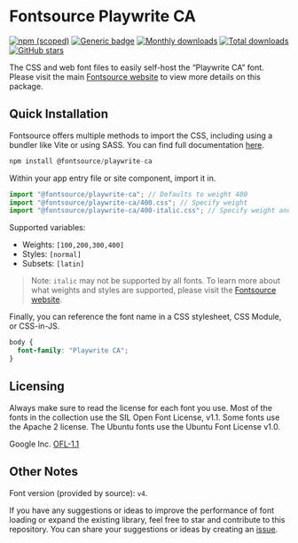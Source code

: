 # Fontsource Playwrite CA

[![npm (scoped)](https://img.shields.io/npm/v/@fontsource/playwrite-ca?color=brightgreen)](https://www.npmjs.com/package/@fontsource/playwrite-ca) [![Generic badge](https://img.shields.io/badge/fontsource-passing-brightgreen)](https://github.com/fontsource/fontsource) [![Monthly downloads](https://badgen.net/npm/dm/@fontsource/playwrite-ca)](https://github.com/fontsource/fontsource) [![Total downloads](https://badgen.net/npm/dt/@fontsource/playwrite-ca)](https://github.com/fontsource/fontsource) [![GitHub stars](https://img.shields.io/github/stars/fontsource/fontsource.svg?style=social&label=Star)](https://github.com/fontsource/fontsource/stargazers)

The CSS and web font files to easily self-host the “Playwrite CA” font. Please visit the main [Fontsource website](https://fontsource.org/fonts/playwrite-ca) to view more details on this package.

## Quick Installation

Fontsource offers multiple methods to import the CSS, including using a bundler like Vite or using SASS. You can find full documentation [here](https://fontsource.org/docs/getting-started/introduction).

```javascript
npm install @fontsource/playwrite-ca
```

Within your app entry file or site component, import it in.

```javascript
import "@fontsource/playwrite-ca"; // Defaults to weight 400
import "@fontsource/playwrite-ca/400.css"; // Specify weight
import "@fontsource/playwrite-ca/400-italic.css"; // Specify weight and style
```

Supported variables:
- Weights: `[100,200,300,400]`
- Styles: `[normal]`
- Subsets: `[latin]`

> Note: `italic` may not be supported by all fonts. To learn more about what weights and styles are supported, please visit the [Fontsource website](https://fontsource.org/fonts/playwrite-ca).

Finally, you can reference the font name in a CSS stylesheet, CSS Module, or CSS-in-JS.

```css
body {
  font-family: "Playwrite CA";
}
```

## Licensing
Always make sure to read the license for each font you use. Most of the fonts in the collection use the SIL Open Font License, v1.1. Some fonts use the Apache 2 license. The Ubuntu fonts use the Ubuntu Font License v1.0.

Google Inc.
[OFL-1.1](http://scripts.sil.org/OFL)

## Other Notes
Font version (provided by source): `v4`.

If you have any suggestions or ideas to improve the performance of font loading or expand the existing library, feel free to star and contribute to this repository. You can share your suggestions or ideas by creating an [issue](https://github.com/fontsource/fontsource/issues).
